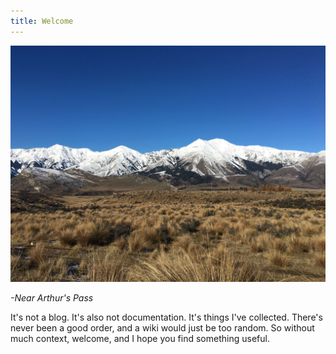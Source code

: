 ```yaml
---
title: Welcome
---
```


![](IMG_9324.jpg)

_-Near Arthur's Pass_

It's not a blog. It's also not documentation. It's things I've collected. There's never been a good order, and a wiki would just be too random. So without much context, welcome, and I hope you find something useful.

<!-- ![](/webcam/latest.jpg)<cite>Christchurch, New Zealand.</cite>! -->

